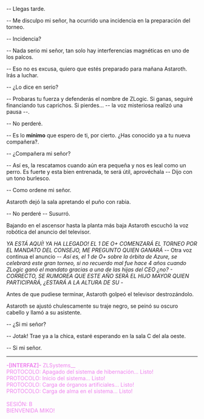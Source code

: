 
-- Llegas tarde.

-- Me disculpo mi señor, ha ocurrido una incidencia en la preparación del torneo.

-- Incidencia?

-- Nada serio mi señor, tan solo hay interferencias magnéticas en uno de los palcos.

-- Eso no es excusa, quiero que estés preparado para mañana Astaroth. Irás a luchar.

-- ¿Lo dice en serio?

-- Probaras tu fuerza y defenderás el nombre de ZLogic. Si ganas, seguiré financiando tus caprichos. Si pierdes... -- la voz misteriosa realizó una pausa --.

-- No perderé.

-- Es lo **mínimo** que espero de ti, por cierto. ¿Has conocido ya a tu nueva compañera?.

-- ¿Compañera mi señor? 

-- Así es, la rescatamos cuando aún era pequeña y nos es leal como un perro. Es fuerte y esta bien entrenada, te será útil, aprovéchala -- Dijo con un tono burlesco.

-- Como ordene mi señor.

Astaroth dejó la sala apretando el puño con rabia.

-- No perderé -- Susurró.

Bajando en el ascensor hasta la planta más baja Astaroth escuchó la voz robótica del anuncio del televisor. 

*YA ESTÁ AQUÍ! YA HA LLEGADO! EL 1 DE O+ COMENZARÁ EL TORNEO POR EL MANDATO DEL CONSEJO, ME PREGUNTO QUIEN GANARÁ* -- Otra voz continua el anuncio -- *Así es, el 1 de O+ sobre la órbita de Azure, se celebrará este gran torneo, si no recuerdo mal fue hace 4 años cuando ZLogic ganó el mandato gracias a una de las hijas del CEO ¿no? - CORRECTO, SE RUMOREA QUE ESTE AÑO SERÁ EL HIJO MAYOR QUIEN PARTICIPARÁ, ¿ESTARÁ A LA ALTURA DE SU -*

Antes de que pudiese terminar, Astaroth golpeó el televisor destrozándolo.

Astaroth se ajustó chulescamente su traje negro, se peinó su oscuro cabello y llamó a su asistente.

-- ¿Si mi señor?

-- Jotak! Trae ya a la chica, estaré esperando en la sala C del ala oeste.

-- Si mi señor.

---

<font color="violet"><b>-[INTERFAZ]-</b></font>
<font color="violet">ZLSystems__<br>
PROTOCOLO: Apagado del sistema de hibernación... Listo!<br>
PROTOCOLO: Inicio del sistema... Listo!<br>
PROTOCOLO: Carga de órganos artificiales... Listo!<br>
PROTOCOLO: Carga de alma en el sistema... Listo!<br>
<br>
SESIÓN: B<br>
BIENVENIDA MIKO!
</font>



